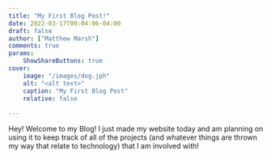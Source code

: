 ```yaml
---
title: "My First Blog Post!"
date: 2022-03-17T00:04:06-04:00
draft: false
author: ["Matthew Marsh"]
comments: true
params:
    ShowShareButtons: true
cover:
    image: "/images/dog.jph"
    alt: "<alt text>"
    caption: "My First Blog Post"
    relative: false
    
---
```


Hey! Welcome to my Blog! I just made my website today and am planning on using it to keep track of all of the projects (and whatever things are thrown my way that relate to technology) that I am involved with!